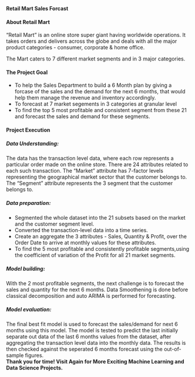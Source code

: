 <b>Retail Mart Sales Forcast</b>

<h4>About Retail Mart</h4>

“Retail Mart” is an online store super giant having worldwide operations. It takes orders and delivers across the globe and deals with all the major product categories - consumer, corporate & home office.

The Mart caters to 7 different market segments and in 3 major categories. 

<h4>The Project Goal</h4>
<ul>
 <li>To help the Sales Department to build a 6 Month plan by giving a forcase of the sales and the demand for the next 6 months, that would help them manage the revenue and inventory accordingly. </li>

<li> To forecast at 7 market segements in 3 categories at granular level</li>

<li> To find the top 5 most profitable and consistent segment from these 21 and forecast the sales and demand for these segments.</li></ul>

<h4>Project Execution</h4>
<h5>Data Understanding:</h5>
The data has the transaction level data, where each row represents a particular order made on the online store. There are 24 attributes related to each such transaction. The “Market” attribute has 7-factor levels representing the geographical market sector that the customer belongs to. The “Segment” attribute represents the 3 segment that the customer belongs to.
<h5>Data preparation:</h5>
 <ul>
 <li>Segmented the whole dataset into the 21 subsets based on the market and the customer segment level. </li>
 <li>Converted the transaction-level data into a time series. </li>
 <li> Create an aggregate the 3 attributes - Sales, Quantity & Profit, over the Order Date to arrive at monthly values for these attributes. </li>
  <li> To find the 5 most profitable and consistently profitable segments,using the coefficient of variation of the Profit for all 21 market segments.</li></ul>
  <h5>Model building:</h5>
With the 2 most profitable segments, the next challenge is to forecast the sales and quantity for the next 6 months. Data Smoothening is done before classical decomposition and auto ARIMA is performed for forecasting.
<h5>Model evaluation:</h5>
The final best fit model is used to forecast the sales/demand for next 6 months using this model. The model is tested to predict the last initially separate out data of the last 6 months values from the dataset, after aggregating the transaction level data into the monthly data. The results is then checked against the seperated 6 months forecast using the out-of-sample figures.
<br/>
<b>Thank you for time! Visit Again for More Exciting Machine Learning and Data Science Projects.<b>
